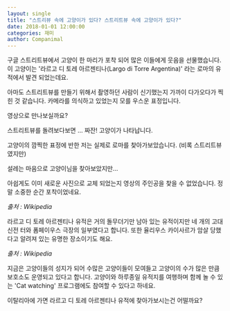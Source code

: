 ```yaml
---
layout: single
title: "스트리뷰 속에 고양이가 있다? 스트리트뷰 속에 고양이가 있다?"
date: 2018-01-01 12:00:00
categories: 재미
author: Companimal
---
```


구글 스트리트뷰에서 고양이 한 마리가 포착 되어 많은 이들에게 웃음을 선물했습니다. 이 고양이는 '라르고 디 토레 아르젠티나(Largo di Torre Argentina)' 라는 로마의 유적에서 발견 되었는데요.

아마도 스트리트뷰를 만들기 위해서 촬영하던 사람이 신기했는지 가까이 다가오다가 찍힌 것 같습니다. 카메라를 의식하고 있었는지 모를 우스운 표정입니다.

영상으로 만나보실까요?

[](https://www.facebook.com/uniladmag/videos/5024894504200235/)

스트리트뷰를 돌려보다보면 ... 짜잔! 고양이가 나타납니다.

고양이의 깜찍한 표정에 반한 저는 실제로 로마를 찾아가보았습니다. (비록 스트리트뷰였지만)

설레는 마음으로 고양이님을 찾아보았지만...

아쉽게도 이미 새로운 사진으로 교체 되었는지 영상의 주인공을 찾을 수 없었습니다. 정말 소중한 순간 포착이었네요.

_출처 : Wikipedia_

라르고 디 토레 아르젠티나 유적은 거의 돌무더기만 남아 있는 유적이지만 네 개의 고대 신전 터와 폼페이우스 극장의 일부였다고 합니다. 또한 율리우스 카이사르가 암살 당했다고 알려져 있는 유명한 장소이기도 해요.

_출처 : Wikipedia_

지금은 고양이들의 성지가 되어 수많은 고양이들이 모여들고 고양이의 수가 많은 만큼 보호소도 운영되고 있다고 합니다. 고양이와 하루종일 유적지를 여행하며 함께 놀 수 있는 'Cat watching' 프로그램에도 참여할 수 있다고 하네요.

이탈리아에 가면 라르고 디 토레 아르젠티나 유적에 찾아가보시는건 어떨까요?
